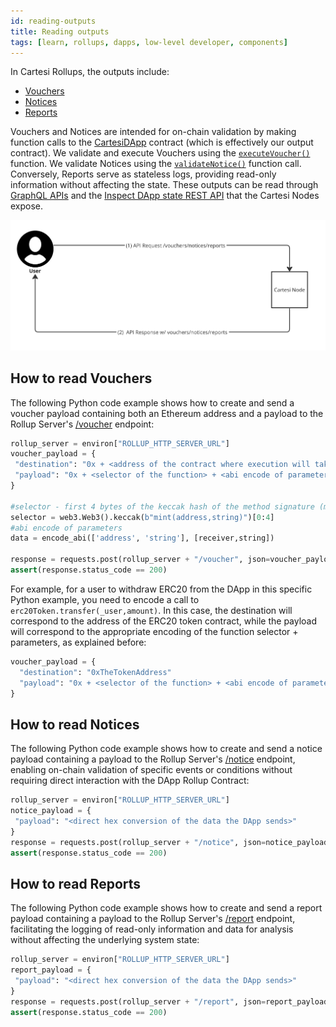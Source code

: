 ```yaml
---
id: reading-outputs
title: Reading outputs
tags: [learn, rollups, dapps, low-level developer, components]
---
```


In Cartesi Rollups, the outputs include:

* [Vouchers](../main-concepts#vouchers)
* [Notices](../main-concepts#notices)
* [Reports](../main-concepts#reports)

Vouchers and Notices are intended for on-chain validation by making function calls to the [CartesiDApp](./api/json-rpc/sol-output.md) contract (which is effectively our output contract). We validate and execute Vouchers using the [`executeVoucher()`](./api/json-rpc/sol-output.md#executevoucher) function. We validate Notices using the [`validateNotice()`](./api/json-rpc/sol-output.md#validatenotice) function call. Conversely, Reports serve as stateless logs, providing read-only information without affecting the state. These outputs can be read through [GraphQL APIs](./api/graphql/basics.md) and the [Inspect DApp state REST API](./api/inspect/inspect.api.mdx) that the Cartesi Nodes expose.

![img](./outputs.png)


## How to read Vouchers

The following Python code example shows how to create and send a voucher payload containing both an Ethereum address and a payload to the Rollup Server's [/voucher](./api/rollup/add-voucher.api.mdx) endpoint:

```python
rollup_server = environ["ROLLUP_HTTP_SERVER_URL"]
voucher_payload = {
 "destination": "0x + <address of the contract where execution will take place>",
 "payload": "0x + <selector of the function> + <abi encode of parameters>"
}

#selector - first 4 bytes of the keccak hash of the method signature (method name with arguments):
selector = web3.Web3().keccak(b"mint(address,string)")[0:4]
#abi encode of parameters
data = encode_abi(['address', 'string'], [receiver,string])

response = requests.post(rollup_server + "/voucher", json=voucher_payload))
assert(response.status_code == 200)
```

For example, for a user to withdraw ERC20 from the DApp in this specific Python example, you need to encode a call to `erc20Token.transfer(_user,amount)`. In this case, the destination will correspond to the address of the ERC20 token contract, while the payload will correspond to the appropriate encoding of the function selector + parameters, as explained before:

```python
voucher_payload = {
  "destination": "0xTheTokenAddress"
  "payload": "0x + <selector of the function> + <abi encode of parameters>"
}
```

## How to read Notices

The following Python code example shows how to create and send a notice payload containing a payload to the Rollup Server's [/notice](./api/rollup/add-notice.api.mdx) endpoint, enabling on-chain validation of specific events or conditions without requiring direct interaction with the DApp Rollup Contract:

```python
rollup_server = environ["ROLLUP_HTTP_SERVER_URL"]
notice_payload = {
 "payload": "<direct hex conversion of the data the DApp sends>"
}
response = requests.post(rollup_server + "/notice", json=notice_payload)
assert(response.status_code == 200)
```

## How to read Reports

The following Python code example shows how to create and send a report payload containing a payload to the Rollup Server's [/report](./api/rollup/add-report.api.mdx) endpoint, facilitating the logging of read-only information and data for analysis without affecting the underlying system state:

```python
rollup_server = environ["ROLLUP_HTTP_SERVER_URL"]
report_payload = {
 "payload": "<direct hex conversion of the data the DApp sends>"
}
response = requests.post(rollup_server + "/report", json=report_payload)
assert(response.status_code == 200)
```
